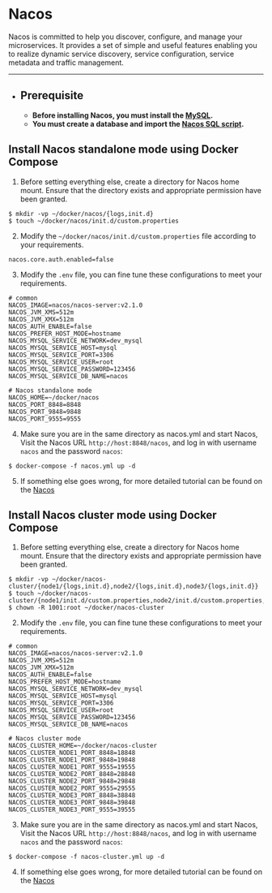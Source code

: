 # Nacos

Nacos is committed to help you discover, configure, and manage your microservices. It provides a set of simple and
useful features enabling you to realize dynamic service discovery, service configuration, service metadata and traffic
management.

---

- ## Prerequisite
    - **Before installing Nacos, you must install the [MySQL](../mysql/README.md).**
    - **You must create a database and import the [Nacos SQL script](https://github.com/alibaba/nacos/releases).**

## Install Nacos standalone mode using Docker Compose

1. Before setting everything else, create a directory for Nacos home mount. Ensure that the directory exists and
   appropriate permission have been granted.

```shell 
$ mkdir -vp ~/docker/nacos/{logs,init.d}
$ touch ~/docker/nacos/init.d/custom.properties
``` 

2. Modify the `~/docker/nacos/init.d/custom.properties` file according to your requirements.

```properties 
nacos.core.auth.enabled=false
```

3. Modify the `.env` file, you can fine tune these configurations to meet your requirements.

```properties 
# common
NACOS_IMAGE=nacos/nacos-server:v2.1.0
NACOS_JVM_XMS=512m
NACOS_JVM_XMX=512m
NACOS_AUTH_ENABLE=false
NACOS_PREFER_HOST_MODE=hostname
NACOS_MYSQL_SERVICE_NETWORK=dev_mysql
NACOS_MYSQL_SERVICE_HOST=mysql
NACOS_MYSQL_SERVICE_PORT=3306
NACOS_MYSQL_SERVICE_USER=root
NACOS_MYSQL_SERVICE_PASSWORD=123456
NACOS_MYSQL_SERVICE_DB_NAME=nacos

# Nacos standalone mode
NACOS_HOME=~/docker/nacos
NACOS_PORT_8848=8848
NACOS_PORT_9848=9848
NACOS_PORT_9555=9555
```

4. Make sure you are in the same directory as nacos.yml and start Nacos, Visit the Nacos URL `http://host:8848/nacos`,
   and log in with username `nacos` and the password `nacos`:

```shell 
$ docker-compose -f nacos.yml up -d
```

5. If something else goes wrong, for more detailed tutorial can be found on
   the [Nacos](https://hub.docker.com/r/nacos/nacos-server)

## Install Nacos cluster mode using Docker Compose

1. Before setting everything else, create a directory for Nacos home mount. Ensure that the directory exists and
   appropriate permission have been granted.

```shell 
$ mkdir -vp ~/docker/nacos-cluster/{node1/{logs,init.d},node2/{logs,init.d},node3/{logs,init.d}}
$ touch ~/docker/nacos-cluster/{node1/init.d/custom.properties,node2/init.d/custom.properties,node3/init.d/custom.properties}
$ chown -R 1001:root ~/docker/nacos-cluster
``` 

2. Modify the `.env` file, you can fine tune these configurations to meet your requirements.

```properties 
# common
NACOS_IMAGE=nacos/nacos-server:v2.1.0
NACOS_JVM_XMS=512m
NACOS_JVM_XMX=512m
NACOS_AUTH_ENABLE=false
NACOS_PREFER_HOST_MODE=hostname
NACOS_MYSQL_SERVICE_NETWORK=dev_mysql
NACOS_MYSQL_SERVICE_HOST=mysql
NACOS_MYSQL_SERVICE_PORT=3306
NACOS_MYSQL_SERVICE_USER=root
NACOS_MYSQL_SERVICE_PASSWORD=123456
NACOS_MYSQL_SERVICE_DB_NAME=nacos

# Nacos cluster mode
NACOS_CLUSTER_HOME=~/docker/nacos-cluster
NACOS_CLUSTER_NODE1_PORT_8848=18848
NACOS_CLUSTER_NODE1_PORT_9848=19848
NACOS_CLUSTER_NODE1_PORT_9555=19555
NACOS_CLUSTER_NODE2_PORT_8848=28848
NACOS_CLUSTER_NODE2_PORT_9848=29848
NACOS_CLUSTER_NODE2_PORT_9555=29555
NACOS_CLUSTER_NODE3_PORT_8848=38848
NACOS_CLUSTER_NODE3_PORT_9848=39848
NACOS_CLUSTER_NODE3_PORT_9555=39555
```

3. Make sure you are in the same directory as nacos.yml and start Nacos, Visit the Nacos URL `http://host:8848/nacos`,
   and log in with username `nacos` and the password `nacos`:

```shell 
$ docker-compose -f nacos-cluster.yml up -d
```

4. If something else goes wrong, for more detailed tutorial can be found on
   the [Nacos](https://hub.docker.com/r/nacos/nacos-server)

